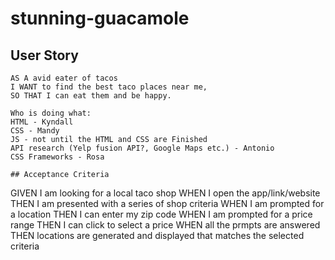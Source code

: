 # stunning-guacamole

## User Story

```
AS A avid eater of tacos
I WANT to find the best taco places near me, 
SO THAT I can eat them and be happy.

Who is doing what: 
HTML - Kyndall
CSS - Mandy
JS - not until the HTML and CSS are Finished
API research (Yelp fusion API?, Google Maps etc.) - Antonio
CSS Frameworks - Rosa

## Acceptance Criteria

```
GIVEN I am looking for a local taco shop
WHEN I open the app/link/website
THEN I am presented with a series of shop criteria
WHEN I am prompted for a location
THEN I can enter my zip code
WHEN I am prompted for a price range 
THEN I can click to select a price
WHEN all the prmpts are answered
THEN locations are generated and displayed that matches the selected criteria
